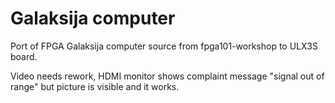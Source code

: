 # Galaksija computer

Port of FPGA Galaksija computer source from fpga101-workshop to ULX3S board.

Video needs rework, HDMI monitor shows complaint message "signal out of range"
but picture is visible and it works.

